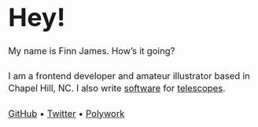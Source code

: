 ---
---

<h1 class="no-hash">Hey!</h1>

My name is <span class="bold hint--top hint--rounded" aria-label="he/him, please">Finn James</span>. How’s it going?

I am a frontend developer and amateur illustrator based in Chapel Hill, NC. I also write <a href="https://github.com/finnsjames/threepio">software</a> for <a href="https://skynet.unc.edu">telescopes</a>.

[GitHub](https://github.com/finnsjames) • [Twitter](https://twitter.com/finnsjames) • [Polywork](https://polywork.fsj.xyz)

<p style="padding-top: 0.8rem">
  <Email />
</p>

<script lang="ts">
  import Email from "$lib/Email.svelte"
</script>

<style lang="scss">
  h1 {
    font-weight: bold;
    font-size: 3.2rem;
    margin-top: 1rem;
    margin-bottom: 1.6rem;
    font-variation-settings: "wght" 800, "CASL" 1, "slnt" -15;
  }
  p {
    font-size: large;
    line-height: 1.6rem;
    margin-bottom: 1.6rem;
  }
  .hint--top {
    &::before {
      border-top-color: var(--fg);
    }
    &::after {
      background-color: var(--fg);
      color: var(--bg);
      text-shadow: none !important;
    }
  }

  .bold {
    font-variation-settings: "wght" 800;
  }
</style>
